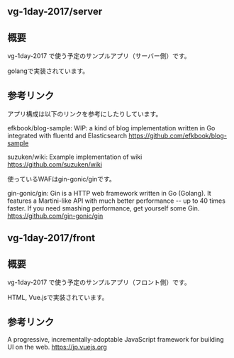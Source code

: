 vg-1day-2017/server
---

## 概要

vg-1day-2017 で使う予定のサンプルアプリ（サーバー側）です。

golangで実装されています。

## 参考リンク

アプリ構成は以下のリンクを参考にしたりしています。

efkbook/blog-sample: WIP: a kind of blog implementation written in Go integrated with fluentd and Elasticsearch
https://github.com/efkbook/blog-sample

suzuken/wiki: Example implementation of wiki
https://github.com/suzuken/wiki

使っているWAFはgin-gonic/ginです。

gin-gonic/gin: Gin is a HTTP web framework written in Go (Golang). It features a Martini-like API with much better performance -- up to 40 times faster. If you need smashing performance, get yourself some Gin.
https://github.com/gin-gonic/gin


vg-1day-2017/front
---

## 概要

vg-1day-2017 で使う予定のサンプルアプリ（フロント側）です。

HTML, Vue.jsで実装されています。

## 参考リンク

A progressive, incrementally-adoptable JavaScript framework for building UI on the web.
https://jp.vuejs.org
